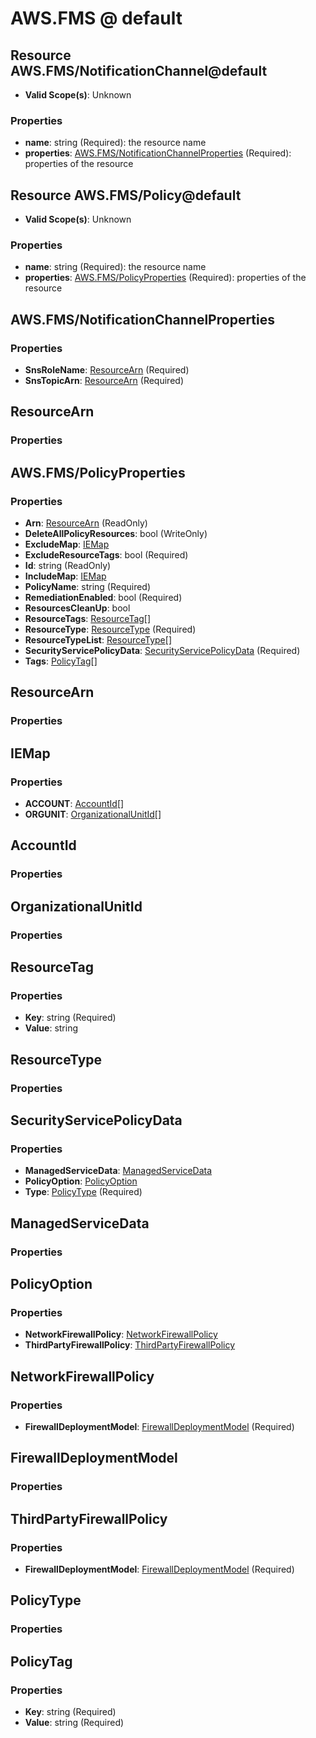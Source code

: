 # AWS.FMS @ default

## Resource AWS.FMS/NotificationChannel@default
* **Valid Scope(s)**: Unknown
### Properties
* **name**: string (Required): the resource name
* **properties**: [AWS.FMS/NotificationChannelProperties](#awsfmsnotificationchannelproperties) (Required): properties of the resource

## Resource AWS.FMS/Policy@default
* **Valid Scope(s)**: Unknown
### Properties
* **name**: string (Required): the resource name
* **properties**: [AWS.FMS/PolicyProperties](#awsfmspolicyproperties) (Required): properties of the resource

## AWS.FMS/NotificationChannelProperties
### Properties
* **SnsRoleName**: [ResourceArn](#resourcearn) (Required)
* **SnsTopicArn**: [ResourceArn](#resourcearn) (Required)

## ResourceArn
### Properties

## AWS.FMS/PolicyProperties
### Properties
* **Arn**: [ResourceArn](#resourcearn) (ReadOnly)
* **DeleteAllPolicyResources**: bool (WriteOnly)
* **ExcludeMap**: [IEMap](#iemap)
* **ExcludeResourceTags**: bool (Required)
* **Id**: string (ReadOnly)
* **IncludeMap**: [IEMap](#iemap)
* **PolicyName**: string (Required)
* **RemediationEnabled**: bool (Required)
* **ResourcesCleanUp**: bool
* **ResourceTags**: [ResourceTag](#resourcetag)[]
* **ResourceType**: [ResourceType](#resourcetype) (Required)
* **ResourceTypeList**: [ResourceType](#resourcetype)[]
* **SecurityServicePolicyData**: [SecurityServicePolicyData](#securityservicepolicydata) (Required)
* **Tags**: [PolicyTag](#policytag)[]

## ResourceArn
### Properties

## IEMap
### Properties
* **ACCOUNT**: [AccountId](#accountid)[]
* **ORGUNIT**: [OrganizationalUnitId](#organizationalunitid)[]

## AccountId
### Properties

## OrganizationalUnitId
### Properties

## ResourceTag
### Properties
* **Key**: string (Required)
* **Value**: string

## ResourceType
### Properties

## SecurityServicePolicyData
### Properties
* **ManagedServiceData**: [ManagedServiceData](#managedservicedata)
* **PolicyOption**: [PolicyOption](#policyoption)
* **Type**: [PolicyType](#policytype) (Required)

## ManagedServiceData
### Properties

## PolicyOption
### Properties
* **NetworkFirewallPolicy**: [NetworkFirewallPolicy](#networkfirewallpolicy)
* **ThirdPartyFirewallPolicy**: [ThirdPartyFirewallPolicy](#thirdpartyfirewallpolicy)

## NetworkFirewallPolicy
### Properties
* **FirewallDeploymentModel**: [FirewallDeploymentModel](#firewalldeploymentmodel) (Required)

## FirewallDeploymentModel
### Properties

## ThirdPartyFirewallPolicy
### Properties
* **FirewallDeploymentModel**: [FirewallDeploymentModel](#firewalldeploymentmodel) (Required)

## PolicyType
### Properties

## PolicyTag
### Properties
* **Key**: string (Required)
* **Value**: string (Required)


